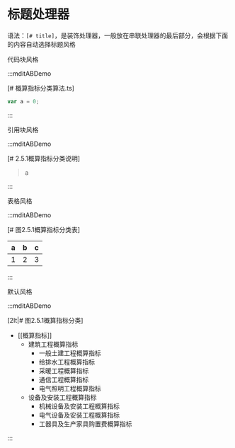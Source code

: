 # 标题处理器

语法：`[# title]`，是装饰处理器，一般放在串联处理器的最后部分，会根据下面的内容自动选择标题风格

代码块风格

:::mditABDemo

[# 概算指标分类算法.ts]

```ts
var a = 0;
```

:::

引用块风格

:::mditABDemo

[# 2.5.1概算指标分类说明]

> a

:::

表格风格

:::mditABDemo

[# 图2.5.1概算指标分类表]

| a   | b   | c   |
| --- | --- | --- |
| 1   | 2   | 3   |

:::

默认风格

:::mditABDemo

[2lt|# 图2.5.1概算指标分类]

- [[概算指标]]
    - 建筑工程概算指标
        - 一般土建工程概算指标
        - 给排水工程概算指标
        - 采暖工程概算指标
        - 通信工程概算指标
        - 电气照明工程概算指标
    - 设备及安装工程概算指标
        - 机械设备及安装工程概算指标
        - 电气设备及安装工程概算指标
        - 工器具及生产家具购置费概算指标

:::
